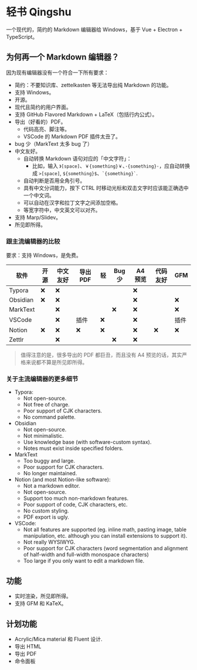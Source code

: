 # 轻书 Qingshu

一个现代的，简约的 Markdown 编辑器给 Windows，基于 Vue + Electron + TypeScript。

## 为何再一个 Markdown 编辑器？

因为现有编辑器没有一个符合一下所有要求：

- 简约：不要知识库、zettelkasten 等无法导出纯 Markdown 的功能。
- 支持 Windows。
- 开源。
- 现代且简约的用户界面。
- 支持 GitHub Flavored Markdown + LaTeX（包括行内公式）。
- 导出（好看的）PDF。
  - 代码高亮、脚注等。
  - VSCode 的 Markdown PDF 插件太丑了。
- bug 少（MarkText 太多 bug 了）
- 中文友好。
  - 自动转换 Markdown 语句对应的「中文字符」：
    - 比如，输入 `》[space]`、`￥{something}￥`、`·{something}·`，应自动转换成 `>[space]`, `${something}$`、`` `{something}` ``.
  - 自动判断是否用全角引号。
  - 具有中文分词能力，按下 CTRL 时移动光标和双击文字时应该能正确选中一个中文词。
  - 可以自动在汉字和拉丁文字之间添加空格。
  - 等宽字符中，中文英文可以对齐。
- 支持 Marp/Slidev。
- 所见即所得。

### 跟主流编辑器的比较

要求：支持 Windows，是免费。

| 软件      | 开源 | 中文友好 | 导出 PDF | 轻  | Bug 少 | A4 预览 | 代码友好 | GFM |
| ----      | ---- | -------- | -------- | --- | ------ | ------- | -------- | --- |
| Typora    | ❌   |    ❌    |          |     |        |  ❌     |          |   |
| Obsidian  | ❌   |    ❌    |          |     |        |  ❌     |          | ❌ |
| MarkText  |      |    ❌    |          |     | ❌     |  ❌     |          | ❌ |
| VSCode    |      |    ❌    |  插件    | ❌  |        |  ❌     |          | 插件 |
| Notion    | ❌   |    ❌    |    ❌    | ❌  |        |  ❌     |     ❌   | ❌ |
| Zettlr    |      |    ❌    |          |     |  ❌    |  ❌     |          |    |

> 值得注意的是，很多导出的 PDF 都巨丑，而且没有 A4 预览的话，其实严格来说都不算是所见即所得。


### 关于主流编辑器的更多细节

- Typora:
  - Not open-source.
  - Not free of charge.
  - Poor support of CJK characters.
  - No command palette.
- Obsidian
  - Not open-source.
  - Not minimalistic.
  - Use knowledge base (with software-custom syntax).
  - Notes must exist inside specified folders.
- MarkText
  - Too buggy and large.
  - Poor support for CJK characters.
  - No longer maintained.
- Notion (and most Notion-like software):
  - Not a markdown editor.
  - Not open-source.
  - Support too much non-markdown features.
  - Poor support of code, CJK characters, etc.
  - No custom styling.
  - PDF export is ugly.
- VSCode: 
  - Not all features are supported (eg. inline math, pasting image, table manipulation, etc. although you can install extensions to support it).
  - Not really WYSIWYG.
  - Poor support for CJK characters (word segmentation and alignment of half-width and full-width monospace characters)
  - Too large if you only want to edit a markdown file.

## 功能

- 实时渲染，所见即所得。
- 支持 GFM 和 KaTeX。

## 计划功能

- Acrylic/Mica material 和 Fluent 设计.
- 导出 HTML
- 导出 PDF
- 命令面板
